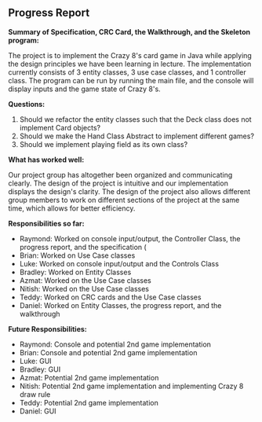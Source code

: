 ## Progress Report

**Summary of Specification, CRC Card, the Walkthrough, and the Skeleton program:** 

The project is to implement the Crazy 8's card game in Java while applying the design principles we have been learning 
in lecture. The implementation currently consists of 3 entity classes, 3 use case classes, and 1 controller class. 
The program can be run by running the main file, and the console will display inputs and the game state of Crazy 8's.


**Questions:**
1. Should we refactor the entity classes such that the Deck class does not implement Card objects?
2. Should we make the Hand Class Abstract to implement different games?
3. Should we implement playing field as its own class?

**What has worked well:** 

Our project group has altogether been organized and communicating clearly. The design of the project is intuitive 
and our implementation displays the design's clarity. The design of the project also allows different group members 
to work on different sections of the project at the same time, which allows for better efficiency. 


**Responsibilities so far:**
* Raymond: Worked on console input/output, the Controller Class, the progress report, and the specification (
* Brian: Worked on Use Case classes
* Luke: Worked on console input/output and the Controls Class 
* Bradley: Worked on Entity Classes
* Azmat: Worked on the Use Case classes
* Nitish: Worked on the Use Case classes
* Teddy: Worked on CRC cards and the Use Case classes
* Daniel: Worked on Entity Classes, the progress report, and the walkthrough


**Future Responsibilities:**
* Raymond: Console and potential 2nd game implementation
* Brian: Console and potential 2nd game implementation
* Luke: GUI
* Bradley: GUI
* Azmat: Potential 2nd game implementation
* Nitish: Potential 2nd game implementation and implementing Crazy 8 draw rule
* Teddy: Potential 2nd game implementation
* Daniel: GUI